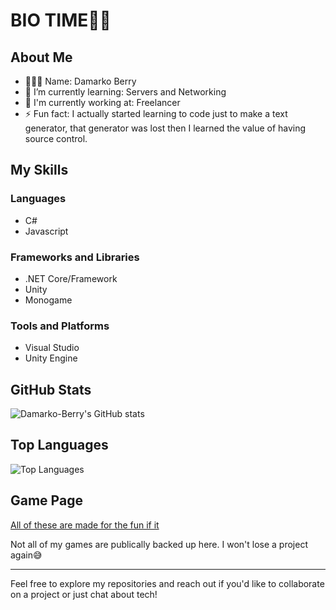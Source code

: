 # BIO TIME🐱‍👤

<!--
**Damarko-Berry/Damarko-Berry** is a ✨ _special_ ✨ repository because its `README.md` (this file) appears on your GitHub profile.
Here are some ideas to get you started:

- 🔭 I’m currently working on ...
- 🌱 I’m currently learning ...
- 👯 I’m looking to collaborate on ...
- 🤔 I’m looking for help with ...
- 💬 Ask me about:
- 📫 How to reach me: ...
- 😄 Pronouns: ...
- ⚡ Fun fact: ...

-->

## About Me
- 🤷🏾‍♂️ Name: Damarko Berry
- 🌱 I’m currently learning: Servers and Networking
- 💼 I'm currently working at: Freelancer
- ⚡ Fun fact: I actually started learning to code just to make a text generator, that generator was lost then I learned the value of having source control.

## My Skills

### Languages

- C#
- Javascript

### Frameworks and Libraries

- .NET Core/Framework
- Unity
- Monogame

### Tools and Platforms

- Visual Studio
- Unity Engine

## GitHub Stats

![Damarko-Berry's GitHub stats](https://github-readme-stats.vercel.app/api?username=Damarko-Berry&show_icons=true&theme=radical)

## Top Languages

![Top Languages](https://github-readme-stats.vercel.app/api/top-langs/?username=Damarko-Berry&layout=compact&theme=radical)

## Game Page

[All of these are made for the fun if it](https://yakwii.itch.io/)

Not all of my games are publically backed up here. I won't lose a project again😅


---

Feel free to explore my repositories and reach out if you'd like to collaborate on a project or just chat about tech!
